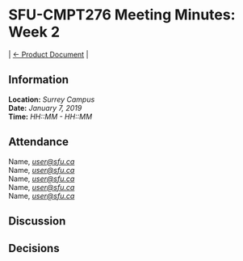 # SFU-CMPT276 Meeting Minutes: Week 2

| [<- Product Document](../Product-Document.md) |

## Information

**Location:** *Surrey Campus*  
**Date:**  *January 7, 2019*  
**Time:** *HH::MM - HH::MM*

## Attendance

Name, *user@sfu.ca*  
Name, *user@sfu.ca*  
Name, *user@sfu.ca*  
Name, *user@sfu.ca*  
Name, *user@sfu.ca*

## Discussion

## Decisions
